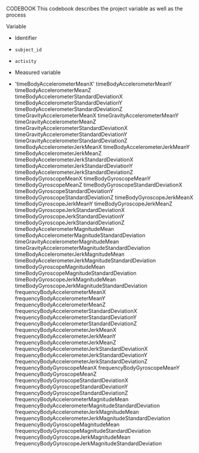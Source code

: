 CODEBOOK
This codebook describes the project variable as well as the process 

Variable 
* Identifier 
 * `subject_id`
 * `activity`

* Measured variable
 * 'timeBodyAccelerometerMeanX'
timeBodyAccelerometerMeanY
timeBodyAccelerometerMeanZ
timeBodyAccelerometerStandardDeviationX
timeBodyAccelerometerStandardDeviationY
timeBodyAccelerometerStandardDeviationZ
timeGravityAccelerometerMeanX
timeGravityAccelerometerMeanY
timeGravityAccelerometerMeanZ
timeGravityAccelerometerStandardDeviationX
timeGravityAccelerometerStandardDeviationY
timeGravityAccelerometerStandardDeviationZ
timeBodyAccelerometerJerkMeanX
timeBodyAccelerometerJerkMeanY
timeBodyAccelerometerJerkMeanZ
timeBodyAccelerometerJerkStandardDeviationX
timeBodyAccelerometerJerkStandardDeviationY
timeBodyAccelerometerJerkStandardDeviationZ
timeBodyGyroscopeMeanX
timeBodyGyroscopeMeanY
timeBodyGyroscopeMeanZ
timeBodyGyroscopeStandardDeviationX
timeBodyGyroscopeStandardDeviationY
timeBodyGyroscopeStandardDeviationZ
timeBodyGyroscopeJerkMeanX
timeBodyGyroscopeJerkMeanY
timeBodyGyroscopeJerkMeanZ
timeBodyGyroscopeJerkStandardDeviationX
timeBodyGyroscopeJerkStandardDeviationY
timeBodyGyroscopeJerkStandardDeviationZ
timeBodyAccelerometerMagnitudeMean
timeBodyAccelerometerMagnitudeStandardDeviation
timeGravityAccelerometerMagnitudeMean
timeGravityAccelerometerMagnitudeStandardDeviation
timeBodyAccelerometerJerkMagnitudeMean
timeBodyAccelerometerJerkMagnitudeStandardDeviation
timeBodyGyroscopeMagnitudeMean
timeBodyGyroscopeMagnitudeStandardDeviation
timeBodyGyroscopeJerkMagnitudeMean
timeBodyGyroscopeJerkMagnitudeStandardDeviation
frequencyBodyAccelerometerMeanX
frequencyBodyAccelerometerMeanY
frequencyBodyAccelerometerMeanZ
frequencyBodyAccelerometerStandardDeviationX
frequencyBodyAccelerometerStandardDeviationY
frequencyBodyAccelerometerStandardDeviationZ
frequencyBodyAccelerometerJerkMeanX
frequencyBodyAccelerometerJerkMeanY
frequencyBodyAccelerometerJerkMeanZ
frequencyBodyAccelerometerJerkStandardDeviationX
frequencyBodyAccelerometerJerkStandardDeviationY
frequencyBodyAccelerometerJerkStandardDeviationZ
frequencyBodyGyroscopeMeanX
frequencyBodyGyroscopeMeanY
frequencyBodyGyroscopeMeanZ
frequencyBodyGyroscopeStandardDeviationX
frequencyBodyGyroscopeStandardDeviationY
frequencyBodyGyroscopeStandardDeviationZ
frequencyBodyAccelerometerMagnitudeMean
frequencyBodyAccelerometerMagnitudeStandardDeviation
frequencyBodyAccelerometerJerkMagnitudeMean
frequencyBodyAccelerometerJerkMagnitudeStandardDeviation
frequencyBodyGyroscopeMagnitudeMean
frequencyBodyGyroscopeMagnitudeStandardDeviation
frequencyBodyGyroscopeJerkMagnitudeMean
frequencyBodyGyroscopeJerkMagnitudeStandardDeviation
